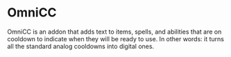 # OmniCC

OmniCC is an addon that adds text to items, spells, and abilities that are on cooldown to indicate when they will be ready to use. In other words: it turns all the standard analog cooldowns into digital ones.
